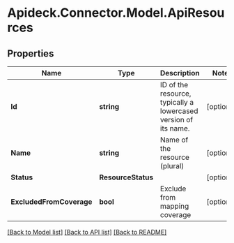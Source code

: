 # Apideck.Connector.Model.ApiResources

## Properties

Name | Type | Description | Notes
------------ | ------------- | ------------- | -------------
**Id** | **string** | ID of the resource, typically a lowercased version of its name. | [optional] 
**Name** | **string** | Name of the resource (plural) | [optional] 
**Status** | **ResourceStatus** |  | [optional] 
**ExcludedFromCoverage** | **bool** | Exclude from mapping coverage | [optional] 

[[Back to Model list]](../README.md#documentation-for-models) [[Back to API list]](../README.md#documentation-for-api-endpoints) [[Back to README]](../README.md)

